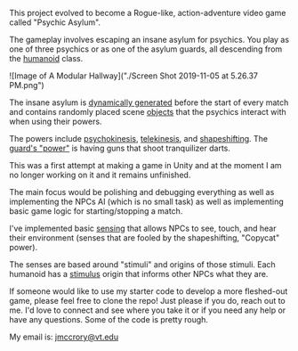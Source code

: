 
This project evolved to become a Rogue-like, action-adventure video game called "Psychic Asylum".

The gameplay involves escaping an insane asylum for psychics. You play as one of three psychics or as one of the asylum guards, all descending from the [humanoid](https://github.com/jamiejamiebobamie/powersExploration/blob/master/Assets/Scripts/Humanoid.cs) class.

![Image of A Modular Hallway]("./Screen Shot 2019-11-05 at 5.26.37 PM.png")

The insane asylum is [dynamically generated](https://github.com/jamiejamiebobamie/ModularHallway/blob/master/Assets/Scripts/createAsylum/CreateAsylum.cs) before the start of every match and contains randomly placed scene [objects](https://github.com/jamiejamiebobamie/powersExploration/blob/master/Assets/Scripts/World/Scenery.cs) that the psychics interact with when using their powers.

The powers include [psychokinesis](https://github.com/jamiejamiebobamie/powersExploration/blob/master/Assets/Scripts/Powers/PyrokinesisPower.cs), [telekinesis](https://github.com/jamiejamiebobamie/powersExploration/blob/master/Assets/Scripts/Powers/TelekinesisPower.cs), and [shapeshifting](https://github.com/jamiejamiebobamie/powersExploration/blob/master/Assets/Scripts/Powers/CopycatPower.cs). The [guard's "power"](https://github.com/jamiejamiebobamie/powersExploration/blob/master/Assets/Scripts/Powers/GuardPower.cs) is having guns that shoot tranquilizer darts.

This was a first attempt at making a game in Unity and at the moment I am no longer working on it and it remains unfinished.

The main focus would be polishing and debugging everything as well as implementing the NPCs AI (which is no small task) as well as implementing basic game logic for starting/stopping a match.

I've implemented basic [sensing](https://github.com/jamiejamiebobamie/powersExploration/tree/master/Assets/Scripts/AI/Senses) that allows NPCs to see, touch, and hear their environment (senses that are fooled by the shapeshifting, "Copycat" power).

The senses are based around "stimuli" and origins of those stimuli. Each humanoid has a [stimulus](https://github.com/jamiejamiebobamie/powersExploration/blob/0b5a59e3b320f51eed1c0d70dcc4ccdf0725cc62/Assets/Scripts/AI/Senses/Stimulus.cs#L2) origin that informs other NPCs what they are.

If someone would like to use my starter code to develop a more fleshed-out game, please feel free to clone the repo! Just please if you do, reach out to me. I'd love to connect and see where you take it or if you need any help or have any questions. Some of the code is pretty rough.

My email is:
jmccrory@vt.edu
